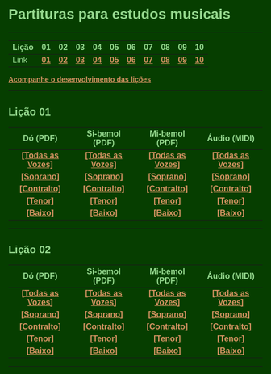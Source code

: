 <style>
@import url('https://fonts.googleapis.com/css2?family=Acme&display=swap');
@import url('https://fonts.googleapis.com/css2?family=Russo+One&display=swap');
*{
  font-family: Acme, sans-serif;
  color: #95d88e;
  }
  
h1{
  font-family: Russo One, sans-serif;
  font-weight: bold;
}

h2{
  font-weight: bold;
}

  html, body, td, th{
  background-color: #063e00;
  }

  html{
    scroll-behavior: smooth;
    }



  a {
  color: #d49362;
  font-weight: bold;
  transition: all 0.5s;
  }

  a:hover{
  color: #ff882c;
  font-weight: bold;
  text-shadow: -5px -5px 15px #000;
  }
</style>

# Partituras para estudos musicais

---


Lição | 01 | 02 | 03 | 04 | 05 | 06 | 07 | 08 | 09 | 10
------|----|----|----|----|----|----|----|----|----|----
Link | [01](#lição-01) | [02](#lição-02) | [03](#lição-03) | [04](#lição-04) | [05](#lição-05) | [06](#lição-06) | [07](#lição-07) | [08](#lição-08) | [09](#lição-09) | [10](#lição-10) |

<a target="_blank" href="https://github.com/j5r/partituras/projects/1?fullscreen=true">Acompanhe o desenvolvimento das lições</a>

---

## Lição 01

  | Dó (PDF)    |  Si-bemol (PDF)   |    Mi-bemol (PDF)   |    Áudio (MIDI)   |
  |:-----------:|:-----------------:|:-------------------:|:-----------------:|
  | [[Todas as Vozes]](licoes/licao01/Lição_01c-Partitura_e_Partes.pdf) | [[Todas as Vozes]](licoes/licao01/Lição_01bb-Partitura_e_Partes.pdf) | [[Todas as Vozes]](licoes/licao01/Lição_01eb-Partitura_e_Partes.pdf) | [[Todas as Vozes]](licoes/licao01/Lição_01c.mid) |  
  | [[Soprano]](licoes/licao01/Lição_01c-Soprano.pdf) |  [[Soprano]](licoes/licao01/Lição_01bb-Soprano.pdf) |  [[Soprano]](licoes/licao01/Lição_01eb-Soprano.pdf) |  [[Soprano]](licoes/licao01/Lição_01c-Soprano.mid) |  
  | [[Contralto]](licoes/licao01/Lição_01c-Contralto.pdf) |  [[Contralto]](licoes/licao01/Lição_01bb-Contralto.pdf) |  [[Contralto]](licoes/licao01/Lição_01eb-Contralto.pdf) |  [[Contralto]](licoes/licao01/Lição_01c-Contralto.mid) |  
  | [[Tenor]](licoes/licao01/Lição_01c-Tenor.pdf) |  [[Tenor]](licoes/licao01/Lição_01bb-Tenor.pdf) |  [[Tenor]](licoes/licao01/Lição_01eb-Tenor.pdf) |  [[Tenor]](licoes/licao01/Lição_01c-Tenor.mid) |  
  | [[Baixo]](licoes/licao01/Lição_01c-Baixo.pdf) |  [[Baixo]](licoes/licao01/Lição_01bb-Baixo.pdf) |  [[Baixo]](licoes/licao01/Lição_01eb-Baixo.pdf) |  [[Baixo]](licoes/licao01/Lição_01c-Baixo.mid) |
  
    
      
      
      
      
  
    
      
      
      
      
  
    
    
    
    
    

---








## Lição 02

  | Dó (PDF)    |  Si-bemol (PDF)   |    Mi-bemol (PDF)   |    Áudio (MIDI)   |
  |:-----------:|:-----------------:|:-------------------:|:-----------------:|
  | [[Todas as Vozes]](licoes/licao02/Lição_02c-Partitura_e_Partes.pdf) | [[Todas as Vozes]](licoes/licao02/Lição_02bb-Partitura_e_Partes.pdf) | [[Todas as Vozes]](licoes/licao02/Lição_02eb-Partitura_e_Partes.pdf) | [[Todas as Vozes]](licoes/licao02/Lição_02c.mid) |  
  | [[Soprano]](licoes/licao02/Lição_02c-Soprano.pdf) |  [[Soprano]](licoes/licao02/Lição_02bb-Soprano.pdf) |  [[Soprano]](licoes/licao02/Lição_02eb-Soprano.pdf) |  [[Soprano]](licoes/licao02/Lição_02c-Soprano.mid) |  
  | [[Contralto]](licoes/licao02/Lição_02c-Contralto.pdf) |  [[Contralto]](licoes/licao02/Lição_02bb-Contralto.pdf) |  [[Contralto]](licoes/licao02/Lição_02eb-Contralto.pdf) |  [[Contralto]](licoes/licao02/Lição_02c-Contralto.mid) |  
  | [[Tenor]](licoes/licao02/Lição_02c-Tenor.pdf) |  [[Tenor]](licoes/licao02/Lição_02bb-Tenor.pdf) |  [[Tenor]](licoes/licao02/Lição_02eb-Tenor.pdf) |  [[Tenor]](licoes/licao02/Lição_02c-Tenor.mid) |  
  | [[Baixo]](licoes/licao02/Lição_02c-Baixo.pdf) |  [[Baixo]](licoes/licao02/Lição_02bb-Baixo.pdf) |  [[Baixo]](licoes/licao02/Lição_02eb-Baixo.pdf) |  [[Baixo]](licoes/licao02/Lição_02c-Baixo.mid) |

---








